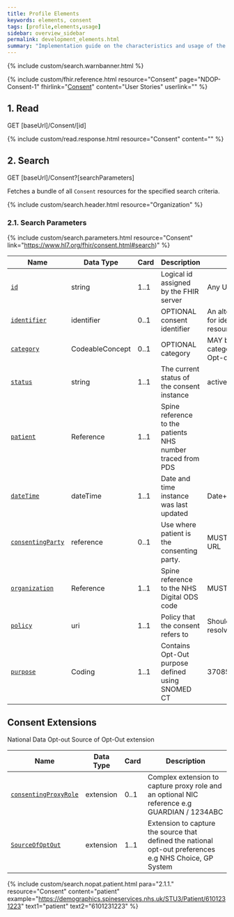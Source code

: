 ```yaml
---
title: Profile Elements
keywords: elements, consent
tags: [profile,elements,usage]
sidebar: overview_sidebar
permalink: development_elements.html
summary: "Implementation guide on the characteristics and usage of the profiles elements"
---
```

{% include custom/search.warnbanner.html %}

{% include custom/fhir.reference.html resource="Consent" page="NDOP-Consent-1" fhirlink="[Consent](https://www.hl7.org/fhir/consent.html)" content="User Stories" userlink="" %}

## 1. Read ##

<div markdown="span" class="alert alert-success" role="alert">
GET [baseUrl]/Consent/[id]</div>

{% include custom/read.response.html resource="Consent" content="" %}

## 2. Search ##

<div markdown="span" class="alert alert-success" role="alert">
GET [baseUrl]/Consent?[searchParameters]</div>

Fetches a bundle of all `Consent` resources for the specified search criteria.

{% include custom/search.header.html resource="Organization" %}

### 2.1. Search Parameters ###

{% include custom/search.parameters.html resource="Consent" link="https://www.hl7.org/fhir/consent.html#search)" %}


|Name|Data Type|Card|Description|Value|
|----|---------|----|-----------|-----|
|[`id`](consent_id.html)|string|1..1|Logical id assigned by the FHIR server|Any UUID|
|[`identifier`](identifier.html)|identifier|0..1|OPTIONAL consent identifier|An alternative method for identifying a resource|
|[`category`](category.html)|CodeableConcept|0..1|OPTIONAL category|MAY be used to categorise future Opt-outs|
|[`status`](consent_status.html)|string|1..1|The current status of the consent instance|active,inactive|
|[`patient`](consent_patient.html)|Reference|1..1|Spine reference to the patients NHS number traced from PDS|
|[`dateTime`](consent_datetime.html)|dateTime|1..1|Date and time instance was last updated|Date+Time+TimeZone|
|[`consentingParty`](consent_consentingParty.html)|reference|0..1|Use where patient is the consenting party.|MUST be a patient URL|
|[`organization`](consent_organization.html)|Reference|1..1|Spine reference to the NHS Digital ODS code|MUST be a URL|
|[`policy`](consent_policy.html)|uri|1..1|Policy that the consent refers to|Should be able to resolve policy url|
|[`purpose`](consent_purpose.html)|Coding|1..1|Contains Opt-Out purpose defined using SNOMED CT|370856009|

## Consent Extensions ##

National Data Opt-out Source of Opt-Out extension

|Name|Data Type|Card|Description|
|----|---------|----|-----------|
|[`consentingProxyRole`](consent_extension_consetingproxyrole.html)|extension|0..1|Complex extension to capture proxy role and an optional NIC reference e.g GUARDIAN / 1234ABC|
|[`SourceOfOptOut`](consent_extension_sourceofoptout.html)|extension|1..1|Extension to capture the source that defined the national opt-out preferences e.g NHS Choice, GP System|


{% include custom/search.nopat.patient.html para="2.1.1." resource="Consent" content="patient"  example="https://demographics.spineservices.nhs.uk/STU3/Patient/6101231223" text1="patient" text2="6101231223" %}
